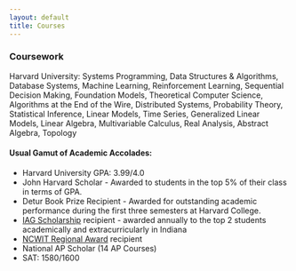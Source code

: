 ```yaml
---
layout: default
title: Courses
---
```


### Coursework
Harvard University: Systems Programming, Data Structures & Algorithms, Database Systems, Machine Learning, Reinforcement Learning, Sequential Decision Making, Foundation Models, Theoretical Computer Science, Algorithms at the End of the Wire, Distributed Systems, Probability Theory, Statistical Inference, Linear Models, Time Series, Generalized Linear Models, Linear Algebra, Multivariable Calculus, Real Analysis, Abstract Algebra, Topology

#### Usual Gamut of Academic Accolades:
 * Harvard University GPA: 3.99/4.0
 * John Harvard Scholar - Awarded to students in the top 5% of their class in terms of GPA.
 * Detur Book Prize Recipient - Awarded for outstanding academic performance during the first three semesters at Harvard College.
  * [IAG Scholarship](https://www.iag-online.org/Scholarships/) recipient - awarded annually to the top 2 students academically and extracurricularly in Indiana
 * [NCWIT Regional Award](https://ncwit.org/program/aspirations-in-computing/aic-recognitions/) recipient
 * National AP Scholar (14 AP Courses)
 * SAT: 1580/1600
